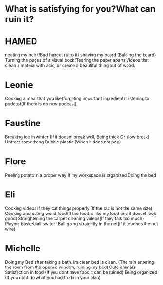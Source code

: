 # What is satisfying for you?What can ruin it?

# HAMED
neating my hair (!Bad haircut ruins it)
shaving my beard (Balding the beard)
Turning the pages of a visual book(Tearing the paper apart)
Videos that clean a mateial with acid, or create a beautiful thing out of wood.
<br> 

# Leonie
Cooking a meal that you like(forgeting important ingredient)
Listening to podcast(If there is no new podcast)
<br> 

# Faustine 
Breaking ice in winter (If it doesnt break well, Being thick Or slow break)
Unfrost somethong
Bubble plastic (When it does not pop)
<br> 

# Flore
Peeling potato in a proper way 
If my workspace is organized
Doing the bed
<br> 

# Eli 
Cooking videos
If they cut things properly (If the cut is not the same size)
Cooking and eating weird food(If the food is like my food and it doesnt look good)
Straightening the carpet
cleaning videos(If they talk too much)
Playing basketball switch! Ball going straightly in the net(if it touches the net wire)
<br> 

# Michelle
Doing my Bed after taking a bath. Im clean bed is clean. (The rain entering the room from the opened window, ruining my bed)
Cute animals 
Satisfaction in food (If you dont have food it can be ruined)
Being organized (If you dont do what you had to do in your plan)
<br> 

